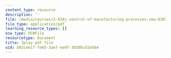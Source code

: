 ```yaml
---
content_type: resource
description: ''
file: /media/courses/2-830j-control-of-manufacturing-processes-sma-6303-spring-2008/b02cee1ffe653ae7ea9f3650bcd1e564_LIADaqdI1Y8.pdf
file_type: application/pdf
learning_resource_types: []
ocw_type: OCWFile
resourcetype: Document
title: 3play pdf file
uid: b02cee1f-fe65-3ae7-ea9f-3650bcd1e564
---
```

